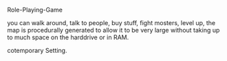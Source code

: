 Role-Playing-Game

you can walk around, talk to people, buy stuff, fight mosters, level up,
the map is procedurally generated to allow it to be very large without taking up to much space on the harddrive or in RAM.

cotemporary Setting.
